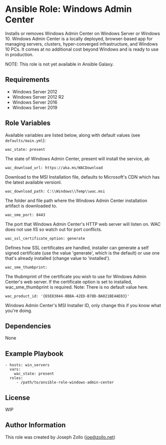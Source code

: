 Ansible Role: Windows Admin Center
=========

Installs or removes Windows Admin Center on Windows Server or Windows 10. Windows Admin Center is a locally deployed, browser-based app for managing servers, clusters, hyper-converged infrastructure, and Windows 10 PCs. It comes at no additional cost beyond Windows and is ready to use in production.

NOTE: This role is not yet available in Ansible Galaxy.

Requirements
------------
* Windows Server 2012
* Windows Server 2012 R2
* Windows Server 2016 
* Windows Server 2019

Role Variables
--------------

Available variables are listed below, along with default values (see `defaults/main.yml`):

    wac_state: present

The state of Windows Admin Center, present will install the service, ab

    wac_download_url: https://aka.ms/WACDownload

Download to the MSI Installation file, defaults to Microsoft's CDN which has the latest available versionl.

    wac_download_path: C:\\Windows\\Temp\\wac.msi

The folder and file path where the Windows Admin Center installation artifact is downloaded to.

    wac_sme_port: 8443

The port that Windows Admin Center's HTTP web server will listen on. WAC does not use IIS so watch out for port conflicts.

    wac_ssl_certificate_option: generate

Defines how SSL certificates are handled, installer can generate a self signed certificate (use the value 'generate', which is the default) or use one that's already installed (change value to 'installed').

    wac_sme_thumbprint: 

The thubmprint of the certificate you wish to use for Windows Admin Center's web server. If the certificate option is set to installed, wac_sme_thumbprint is required. Note: There is no default value here.

    wac_product_id: '{65E83844-8B8A-42ED-B78D-BA021BE4AE83}'

Windows Admin Center's MSI Installer ID, only change this if you know what you're doing.

Dependencies
------------

None

Example Playbook
----------------

    - hosts: win_servers
      vars:
        wac_state: present
      roles:
         - /path/to/ansible-role-windows-admin-center

License
-------

WIP

Author Information
------------------

This role was created by Joseph Zollo (joe@zollo.net)